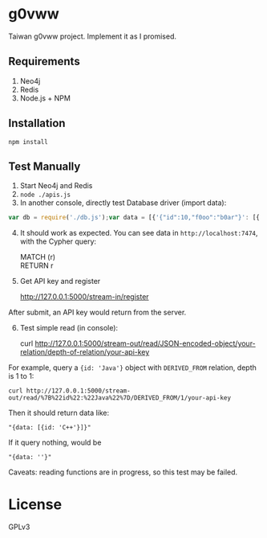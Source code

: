 g0vww
=====

Taiwan g0vww project. Implement it as I promised.

## Requirements

1. Neo4j
2. Redis
3. Node.js + NPM

## Installation

`npm install`

## Test Manually

1. Start Neo4j and Redis
2. `node ./apis.js`
3. In another console, directly test Database driver (import data):
````javascript
var db = require('./db.js');var data = [{'{"id":10,"f0oo":"b0ar"}': [{'RELATED': { '{"id":20,"bar":"aa0a"}':undefined}}, {'SUBJECT': { '{"id":902,"0bar":"0a9aa"}':undefined}}]}, {'{"id":1011,"fo0o":"10bar"}': [{'RELATED': { '{"id":2022,"ba0r":"22aaa"}':undefined}}, {'SUBJECT': { '{"id":92033,"bar":"a9102aa"}':undefined}}]}]; var d = new db(); d.insert(data).done()
````

4. It should work as expected. You can see data in `http://localhost:7474`, with the Cypher query:

    MATCH (r)<br/>
    RETURN r
    
5. Get API key and register

    http://127.0.0.1:5000/stream-in/register
    
  After submit, an API key would return from the server.

6. Test simple read (in console):

    curl http://127.0.0.1:5000/stream-out/read/JSON-encoded-object/your-relation/depth-of-relation/your-api-key
    
For example, query a `{id: 'Java'}` object with `DERIVED_FROM` relation, depth is 1 to 1:

    curl http://127.0.0.1:5000/stream-out/read/%7B%22id%22:%22Java%22%7D/DERIVED_FROM/1/your-api-key
    
Then it should return data like:

    "{data: [{id: 'C++'}]}"
    
If it query nothing, would be

    "{data: ''}"
    
Caveats: reading functions are in progress, so this test may be failed.

# License

GPLv3
